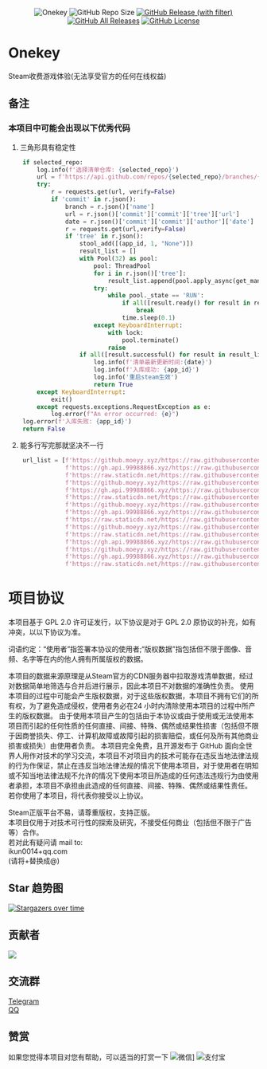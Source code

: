 <div align="center">

![Onekey](https://socialify.git.ci/ikun0014/Onekey/image?description=1&font=Inter&forks=1&issues=1&language=1&name=1&owner=1&pulls=1&stargazers=1&theme=Auto)
![GitHub Repo Size](https://img.shields.io/github/repo-size/ikun0014/Onekey?style=for-the-badge)
[![GitHub Release (with filter)](https://img.shields.io/github/v/release/ikun0014/Onekey?style=for-the-badge)](https://github.com/ikun0014/Onekey/releases/latest)
[![GitHub All Releases](https://img.shields.io/github/downloads/ikun0014/Onekey/total?style=for-the-badge&color=violet)](https://github.com/ikun0014/Onekey/releases)
[![GitHub License](https://img.shields.io/github/license/ikun0014/Onekey?style=for-the-badge)](https://github.com/ikun0014/Onekey/blob/main/LICENSE)

</div>

# Onekey
Steam收费游戏体验(无法享受官方的任何在线权益)  

## 备注
### 本项目中可能会出现以下优秀代码

1. 三角形具有稳定性
```python
    if selected_repo:
        log.info(f'选择清单仓库: {selected_repo}')
        url = f'https://api.github.com/repos/{selected_repo}/branches/{app_id}'
        try:
            r = requests.get(url, verify=False)
            if 'commit' in r.json():
                branch = r.json()['name']
                url = r.json()['commit']['commit']['tree']['url']
                date = r.json()['commit']['commit']['author']['date']
                r = requests.get(url,verify=False)
                if 'tree' in r.json():
                    stool_add([(app_id, 1, "None")])
                    result_list = []
                    with Pool(32) as pool:
                        pool: ThreadPool
                        for i in r.json()['tree']:
                            result_list.append(pool.apply_async(get_manifest, (branch, i['path'], get_steam_path(), app_id)))
                        try:
                            while pool._state == 'RUN':
                                if all([result.ready() for result in result_list]):
                                    break
                                time.sleep(0.1)
                        except KeyboardInterrupt:
                            with lock:
                                pool.terminate()
                            raise
                    if all([result.successful() for result in result_list]):
                        log.info(f'清单最新更新时间:{date}')
                        log.info(f'入库成功: {app_id}')
                        log.info('重启steam生效')
                        return True
        except KeyboardInterrupt:
            exit()
        except requests.exceptions.RequestException as e:
            log.error(f"An error occurred: {e}")
    log.error(f'入库失败: {app_id}')
    return False
```

2. 能多行写完那就坚决不一行
```python
    url_list = [f'https://github.moeyy.xyz/https://raw.githubusercontent.com/BlankTMing/ManifestAutoUpdate/{branch}/{path}',
                f'https://gh.api.99988866.xyz/https://raw.githubusercontent.com/BlankTMing/ManifestAutoUpdate/{branch}/{path}',
                f'https://raw.staticdn.net/https://raw.githubusercontent.com/BlankTMing/ManifestAutoUpdate/{branch}/{path}',
                f'https://github.moeyy.xyz/https://raw.githubusercontent.com/lls7890/Repository/{branch}/{path}',
                f'https://gh.api.99988866.xyz/https://raw.githubusercontent.com/lls7890/Repository/{branch}/{path}',
                f'https://raw.staticdn.net/https://raw.githubusercontent.com/lls7890/Repository/{branch}/{path}',
                f'https://github.moeyy.xyz/https://raw.githubusercontent.com/isKoi/Manifest-AutoUpdate/{branch}/{path}',
                f'https://gh.api.99988866.xyz/https://raw.githubusercontent.com/isKoi/Manifest-AutoUpdate/{branch}/{path}',
                f'https://raw.staticdn.net/https://raw.githubusercontent.com/isKoi/Manifest-AutoUpdate/{branch}/{path}',
                f'https://github.moeyy.xyz/https://raw.githubusercontent.com/qwq-xinkeng/awaqwqmain/{branch}/{path}',
                f'https://raw.staticdn.net/https://raw.githubusercontent.com/qwq-xinkeng/awaqwqmain/{branch}/{path}',
                f'https://gh.api.99988866.xyz/https://raw.githubusercontent.com/qwq-xinkeng/awaqwqmain/{branch}/{path}',
                f'https://github.moeyy.xyz/https://raw.githubusercontent.com/Onekey-Project/Manifest-AutoUpdate/{branch}/{path}',
                f'https://gh.api.99988866.xyz/https://raw.githubusercontent.com/Onekey-Project/Manifest-AutoUpdate/{branch}/{path}',
                f'https://raw.staticdn.net/https://raw.githubusercontent.com/Onekey-Project/Manifest-AutoUpdate/{branch}/{path}']
```

# 项目协议
本项目基于 GPL 2.0 许可证发行，以下协议是对于 GPL 2.0 原协议的补充，如有冲突，以以下协议为准。

词语约定：“使用者”指签署本协议的使用者;“版权数据”指包括但不限于图像、音频、名字等在内的他人拥有所属版权的数据。

本项目的数据来源原理是从Steam官方的CDN服务器中拉取游戏清单数据，经过对数据简单地筛选与合并后进行展示，因此本项目不对数据的准确性负责。
使用本项目的过程中可能会产生版权数据，对于这些版权数据，本项目不拥有它们的所有权，为了避免造成侵权，使用者务必在24 小时内清除使用本项目的过程中所产生的版权数据。
由于使用本项目产生的包括由于本协议或由于使用或无法使用本项目而引起的任何性质的任何直接、间接、特殊、偶然或结果性损害（包括但不限于因商誉损失、停工、计算机故障或故障引起的损害赔偿，或任何及所有其他商业损害或损失）由使用者负责。
本项目完全免费，且开源发布于 GitHub 面向全世界人用作对技术的学习交流，本项目不对项目内的技术可能存在违反当地法律法规的行为作保证，禁止在违反当地法律法规的情况下使用本项目，对于使用者在明知或不知当地法律法规不允许的情况下使用本项目所造成的任何违法违规行为由使用者承担，本项目不承担由此造成的任何直接、间接、特殊、偶然或结果性责任。
若你使用了本项目，将代表你接受以上协议。

Steam正版平台不易，请尊重版权，支持正版。  
本项目仅用于对技术可行性的探索及研究，不接受任何商业（包括但不限于广告等）合作。  
若对此有疑问请 mail to:  
ikun0014+qq.com  
(请将+替换成@)

## Star 趋势图

[![Stargazers over time](https://starchart.cc/ikun0014/Onekey.svg)](https://starchart.cc/ikun0014/Onekey)

## 贡献者

<a href="https://github.com/ikun0014/Onekey/graphs/contributors">
  <img src="https://contrib.rocks/image?repo=ikun0014/Onekey" />
</a>

## 交流群
[Telegram](https://t.me/OnekeyProject)  
[QQ](https://qm.qq.com/cgi-bin/qm/qr?k=LIGCgexM7pKDdAzOYYt48-q3MKEJ86zQ&jump_from=webapi&authKey=phTpxY5oXbshlXPnxvgE1fgEq5jORww2Z77Wytdlfzc+gllkXNOq8SZYXgdVWjLU)

## 赞赏
如果您觉得本项目对您有帮助，可以适当的打赏一下
![微信](https://github.com/Onekey-Project/Onekey/blob/main/wx.png)]
![支付宝](https://github.com/Onekey-Project/Onekey/blob/main/zfb.jpg)